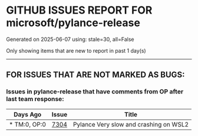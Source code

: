 
# GITHUB ISSUES REPORT FOR microsoft/pylance-release


Generated on 2025-06-07 using: stale=30, all=False


Only showing items that are new to report in past 1 day(s)


---

## FOR ISSUES THAT ARE NOT MARKED AS BUGS:


### Issues in pylance-release that have comments from OP after last team response:

| Days Ago | Issue | Title |
| --- | --- | --- |
 | \* TM:0, OP:0  |[7304](https://github.com/microsoft/pylance-release/issues/7304 "Pylance Very slow and crashing on WSL2")  |Pylance Very slow and crashing on WSL2 |




















